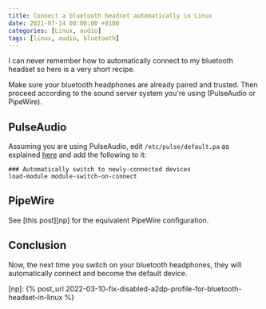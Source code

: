 ```yaml
---
title: Connect a bluetooth headset automatically in Linux
date: 2021-07-14 00:00:00 +0100
categories: [Linux, audio]
tags: [linux, audio, bluetooth]
---
```


I can never remember how to automatically connect to my bluetooth headset so here is a very short recipe.

Make sure your bluetooth headphones are already paired and trusted. Then proceed according to the sound server system you're using (PulseAudio or PipeWire).

## PulseAudio

Assuming you are using PulseAudio, edit `/etc/pulse/default.pa` as explained [here][ArchLinux wiki] and add the following to it:

```
### Automatically switch to newly-connected devices
load-module module-switch-on-connect
```

## PipeWire

See [this post][np] for the equivalent PipeWire configuration.

## Conclusion

Now, the next time you switch on your bluetooth headphones, they will automatically connect and become the default device.

<!-- links -->

[ArchLinux wiki]: https://wiki.archlinux.org/title/bluetooth_headset#Setting_up_auto_connection
[np]: {% post_url 2022-03-10-fix-disabled-a2dp-profile-for-bluetooth-headset-in-linux %}

